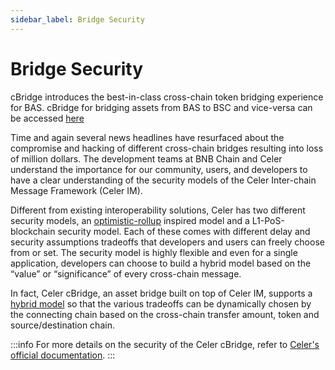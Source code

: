 ```yaml
---
sidebar_label: Bridge Security
---
```

# Bridge Security 

cBridge introduces the best-in-class cross-chain token bridging experience for BAS. cBridge for bridging assets from BAS to BSC and vice-versa can be accessed [here](https://test-bas-bridge.celer.network/#/transfer) 

Time and again several news headlines have resurfaced about the compromise and hacking of different cross-chain bridges resulting into loss of million dollars. The development teams at BNB Chain and Celer understand the importance for our community, users, and developers to have a clear understanding of the security models of the Celer Inter-chain Message Framework (Celer IM). 

Different from existing interoperability solutions, Celer has two different security models, an [optimistic-rollup](https://cbridge-docs.celer.network/introduction/cbridge-security#optimistic-rollup-style-security-model) inspired model and a L1-PoS-blockchain security model. Each of these comes with different delay and security assumptions tradeoffs that developers and users can freely choose from or set. The security model is highly flexible and even for a single application, developers can choose to build a hybrid model based on the “value” or “significance” of every cross-chain message.

In fact, Celer cBridge, an asset bridge built on top of Celer IM, supports a [hybrid model](https://cbridge-docs.celer.network/introduction/cbridge-security#hybrid-model-is-available) so that the various tradeoffs can be dynamically chosen by the connecting chain based on the cross-chain transfer amount, token and source/destination chain. 

:::info
For more details on the security of the Celer cBridge, refer to [Celer's official documentation](https://cbridge-docs.celer.network/introduction/cbridge-security).
:::
